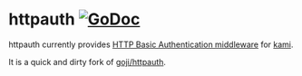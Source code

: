 # httpauth [![GoDoc](https://godoc.org/github.com/guregu/httpauth?status.png)](https://godoc.org/github.com/guregu/httpauth)

httpauth currently provides [HTTP Basic Authentication middleware](http://tools.ietf.org/html/rfc2617) for [kami](https://github.com/guregu/kami). 

It is a quick and dirty fork of [goji/httpauth](https://github.com/goji/httpauth).
